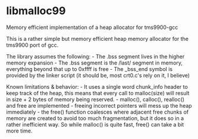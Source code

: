 # libmalloc99
Memory efficient implementation of a heap allocator for tms9900-gcc

This is a rather simple but memory efficient heap memory allocator for the tms9900 port of gcc.

The library assumes the following:
	- The .bss segment lives in the higher memory expansion
	- The .bss segment is the /last/ segment in memory, everything beyond that up to 0xffff is free
	- The \_bss\_end symbol is provided by the linker script (it should be, most crt0.c's rely on it, I believe)

Known limitations & behavior:
	- It uses a single word chunk_info header to keep track of the heap, this means that every call to malloc(size) will result in size + 2 bytes of memory being reserved.
	- malloc(), calloc(), realloc() and free are implemented
	- freeing incorrect pointers will mess up the heap immediately
	- the free() function coalesces where adjacent free chunks of memory are created to avoid too much fragmentation, but it does so in a rather inefficient way. So while malloc() is quite fast, free() can take a bit more time.

